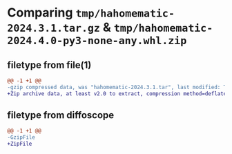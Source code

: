 # Comparing `tmp/hahomematic-2024.3.1.tar.gz` & `tmp/hahomematic-2024.4.0-py3-none-any.whl.zip`

## filetype from file(1)

```diff
@@ -1 +1 @@
-gzip compressed data, was "hahomematic-2024.3.1.tar", last modified: Tue Mar 12 14:24:06 2024, max compression
+Zip archive data, at least v2.0 to extract, compression method=deflate
```

## filetype from diffoscope

```diff
@@ -1 +1 @@
-GzipFile
+ZipFile
```

